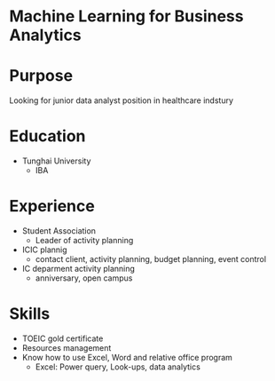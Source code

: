 # Machine Learning for Business Analytics

# Purpose

Looking for junior data analyst position in healthcare indstury

# Education

- Tunghai University
  - IBA

# Experience

- Student Association
  - Leader of activity planning
- ICIC plannig
  - contact client, activity planning, budget planning, event control
- IC deparment activity planning
  - anniversary, open campus

# Skills
- TOEIC gold certificate
- Resources management
- Know how to use Excel, Word and relative office program
  - Excel: Power query, Look-ups, data analytics
